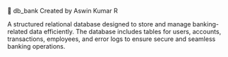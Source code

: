 📌 db_bank
Created by Aswin Kumar R

A structured relational database designed to store and manage banking-related data efficiently. The database includes tables for users, accounts, transactions, employees, and error logs to ensure secure and seamless banking operations.
